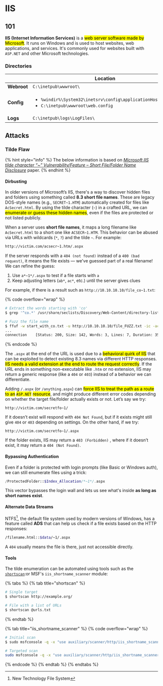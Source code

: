 # IIS

## 101

**IIS (Internet Information Services)** is a <mark style="background-color:yellow;">web server software made by Microsoft</mark>. It runs on Windows and is used to host websites, web applications, and services. It's commonly used for websites built with `ASP.NET` and other Microsoft technologies.

### Directories

<table data-header-hidden><thead><tr><th width="122"></th><th>Location</th></tr></thead><tbody><tr><td><strong>Webroot</strong></td><td><code>C:\inetpub\wwwroot\</code></td></tr><tr><td><strong>Config</strong></td><td><ul><li><code>%windir%\System32\inetsrv\config\applicationHost.config</code></li><li><code>C:\inetpub\wwwroot\web.config</code></li></ul></td></tr><tr><td><strong>Logs</strong></td><td><code>C:\inetpub\logs\LogFiles\</code></td></tr></tbody></table>

## Attacks

### Tilde Flaw

{% hint style="info" %}
The below information is based on [_Microsoft IIS tilde character “\~” Vulnerability/Feature – Short File/Folder Name Disclosure_](https://soroush.me/downloadable/microsoft_iis_tilde_character_vulnerability_feature.pdf) paper.
{% endhint %}

#### Dirbusting

In older versions of Microsoft’s IIS, there's a way to discover hidden files and folders using something called **8.3 short file names**. These are legacy DOS-style names (e.g., `SECRET~1.HTM`) automatically created for files like `AcSecret.html`. By using the tilde character (`~`) in a crafted URL, we can <mark style="background-color:yellow;">enumerate or guess these hidden names</mark>, even if the files are protected or not listed publicly.

When a server uses **short file names**, it maps a long filename like `AcSecret.html` to a short one like `ACSECR~1.HTM`. This behavior can be abused via URLs with wildcards (`*`, `?`) and the tilde `~`. For example:

```bash
http://victim.com/acsecr~1.htm/.aspx
```

If the server responds with a `404 (not found)` instead of a `400 (bad request)`, it means the file exists — we've guessed part of a real filename! We can refine the guess:

1. Use `a*~1*/.aspx` to test if a file starts with `a`
2. Keep adjusting letters (`ab*`, `ac*`, etc.) until the server gives clues

For example, if there is a result such as `http://10.10.10.10/file_co~1.txt`:

{% code overflow="wrap" %}
```bash
# Extract the words starting with 'co'
$ grep '^co.*' /usr/share/seclists/Discovery/Web-Content/directory-list-2.3-medium.txt > start_with_co.txt

# Fuzz the file name
$ ffuf -w start_with_co.txt -u http://10.10.10.10/file_FUZZ.txt -ic -ac -c
...
connection    [Status: 200, Size: 142, Words: 3, Lines: 7, Duration: 35ms
```
{% endcode %}

The `.aspx` at the end of the URL is used due to a <mark style="background-color:yellow;">behavioral quirk of IIS</mark> that can be exploited to detect existing 8.3 names via different HTTP responses. <mark style="background-color:yellow;">IIS needs a valid extension at the end to route the request correctly</mark>. If the URL ends in something non-executable like `.htm` or no extension, IIS may return a generic response (like a `404` or `403`) instead of a behavior we can differentiate.

Adding `/.aspx` (or `/anything.aspx`) can <mark style="background-color:yellow;">force IIS to treat the path as a route to an</mark> <mark style="background-color:yellow;"></mark><mark style="background-color:yellow;">`ASP.NET`</mark> <mark style="background-color:yellow;"></mark><mark style="background-color:yellow;">resource</mark>, and might produce different error codes depending on whether the target file/folder actually exists or not. Let’s say we try:

```
http://victim.com/secretfo~1/
```

If it doesn’t exist will respond with `404 Not Found`, but if it exists might still give `404` or `403` depending on settings. On the other hand, if we try:

```
http://victim.com/secretfo~1/.aspx
```

If the folder exists, IIS may return a `403 (Forbidden)` , where if it doesn’t exist, it may return a `404 (Not Found)`.

#### Bypassing Authentication

Even if a folder is protected with login prompts (like Basic or Windows auth), we can still enumerate files using a trick:

```php
/ProtectedFolder::$Index_Allocation/*~1*/.aspx
```

This vector bypasses the login wall and lets us see what's inside **as long as short names exist**.

#### **Alternate Data Streams**

NTFS[^1], the default file system used by modern versions of Windows, has a feature called **ADS** that can help us check if a file exists based on the HTTP responses:

```bash
/filename.html::$data/~1/.aspx
```

A `404` usually means the file is there, just not accessible directly.

#### Tools

The tilde enumeration can be automated using tools such as the [`shortscan`](https://github.com/bitquark/shortscan):or MSF's `iis_shortname_scanner` module:

{% tabs %}
{% tab title="shortscan" %}
```bash
# Single target
$ shortscan http://example.org/

# File with a list of URLs
$ shortscan @urls.txt
```
{% endtab %}

{% tab title="iis_shortname_scanner" %}
{% code overflow="wrap" %}
```bash
# Initial scan
$ sudo msfconsole -q -x "use auxiliary/scanner/http/iis_shortname_scanner; set RHOSTS <target>; run;"

# Targeted scan
sudo msfconsole -q -x "use auxiliary/scanner/http/iis_shortname_scanner; set RHOSTS <target>; set path /dev/dca66d38fd916317687e1390a420c3fc; run;"
```
{% endcode %}
{% endtab %}
{% endtabs %}

[^1]: New Technology File System
